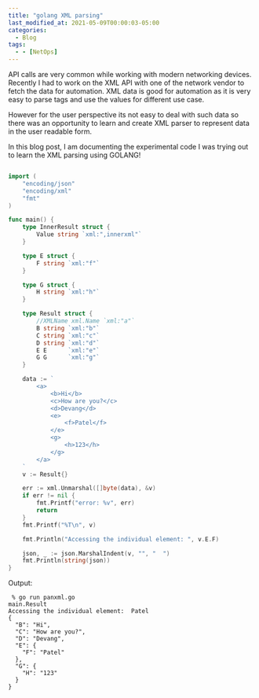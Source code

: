```yaml
---
title: "golang XML parsing"
last_modified_at: 2021-05-09T00:00:03-05:00
categories:
  - Blog
tags:
  - - [NetOps]
---
```


API calls are very common while working with modern networking devices. Recently I had to work on the XML API with one of the network vendor to fetch the data for automation. XML data is good for automation as it is very easy to parse tags and use the values for different use case. 

However for the user perspective its not easy to deal with such data so there was an opportunity to learn and create XML parser to represent data in the user readable form.

In this blog post, I am documenting the experimental code I was trying out to learn the XML parsing using GOLANG!

```go

import (
	"encoding/json"
	"encoding/xml"
	"fmt"
)

func main() {
	type InnerResult struct {
		Value string `xml:",innerxml"`
	}

	type E struct {
		F string `xml:"f"`
	}

	type G struct {
		H string `xml:"h"`
	}

	type Result struct {
		//XMLName xml.Name `xml:"a"`
		B string `xml:"b"`
		C string `xml:"c"`
		D string `xml:"d"`
		E E      `xml:"e"`
		G G      `xml:"g"`
	}

	data := `
        <a>
            <b>Hi</b>
            <c>How are you?</c>
			<d>Devang</d>
			<e>
				<f>Patel</f>
			</e>
			<g>
				<h>123</h>
			</g>             
        </a>
	`
	v := Result{}

	err := xml.Unmarshal([]byte(data), &v)
	if err != nil {
		fmt.Printf("error: %v", err)
		return
	}
	fmt.Printf("%T\n", v)

	fmt.Println("Accessing the individual element: ", v.E.F)

	json, _ := json.MarshalIndent(v, "", "  ")
	fmt.Println(string(json))
}
```

Output:
```
 % go run panxml.go
main.Result
Accessing the individual element:  Patel
{
  "B": "Hi",
  "C": "How are you?",
  "D": "Devang",
  "E": {
    "F": "Patel"
  },
  "G": {
    "H": "123"
  }
}
```